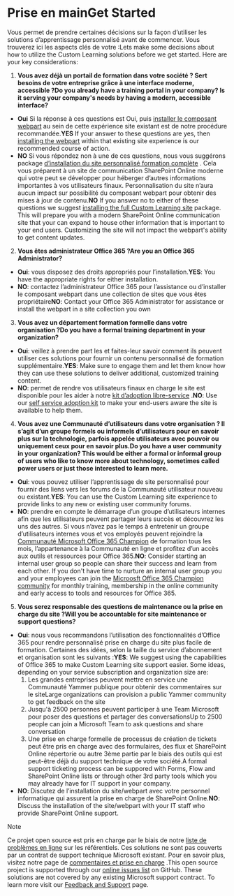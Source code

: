 # <a name="get-started"></a><span data-ttu-id="881e8-101">Prise en main</span><span class="sxs-lookup"><span data-stu-id="881e8-101">Get Started</span></span>

<span data-ttu-id="881e8-p101">Vous permet de prendre certaines décisions sur la façon d’utiliser les solutions d’apprentissage personnalisé avant de commencer.  Vous trouverez ici les aspects clés de votre :</span><span class="sxs-lookup"><span data-stu-id="881e8-p101">Lets make some decisions about how to utilize the Custom Learning solutions before we get started.  Here are your key considerations:</span></span>

1. <span data-ttu-id="881e8-104">**Vous avez déjà un portail de formation dans votre société ?  Sert besoins de votre entreprise grâce à une interface moderne, accessible ?**</span><span class="sxs-lookup"><span data-stu-id="881e8-104">**Do you already have a training portal in your company?  Is it serving your company's needs by having a modern, accessible interface?**</span></span>

- <span data-ttu-id="881e8-105">**Oui** Si la réponse à ces questions est Oui, puis [installer le composant webpart](installwebpart.md) au sein de cette expérience site existant est de notre procédure recommandée.</span><span class="sxs-lookup"><span data-stu-id="881e8-105">**YES** If your answer to these questions are yes, then [installing the webpart](installwebpart.md) within that existing site experience is our recommended course of action.</span></span>
- <span data-ttu-id="881e8-p102">**NO** Si vous répondez non à une de ces questions, nous vous suggérons package [d’installation du site personnalisé formation complète](installsitepackage.md) .  Cela vous préparent à un site de communication SharePoint Online moderne qui votre peut se développer pour héberger d’autres informations importantes à vos utilisateurs finaux.  Personnalisation du site n’aura aucun impact sur possibilité du composant webpart pour obtenir des mises à jour de contenu.</span><span class="sxs-lookup"><span data-stu-id="881e8-p102">**NO** If you answer no to either of these questions we suggest [installing the full Custom Learning site](installsitepackage.md) package.  This will prepare you with a modern SharePoint Online communication site that your can expand to house other information that is important to your end users.  Customizing the site will not impact the webpart's ability to get content updates.</span></span> 

2. <span data-ttu-id="881e8-109">**Vous êtes administrateur Office 365 ?**</span><span class="sxs-lookup"><span data-stu-id="881e8-109">**Are you an Office 365 Administrator?**</span></span>

- <span data-ttu-id="881e8-110">**Oui**: vous disposez des droits appropriés pour l’installation.</span><span class="sxs-lookup"><span data-stu-id="881e8-110">**YES**:  You have the appropriate rights for either installation.</span></span>
- <span data-ttu-id="881e8-111">**NO**: contactez l’administrateur Office 365 pour l’assistance ou d’installer le composant webpart dans une collection de sites que vous êtes propriétaire</span><span class="sxs-lookup"><span data-stu-id="881e8-111">**NO**: Contact your Office 365 Administrator for assistance or install the webpart in a site collection you own</span></span>

3. <span data-ttu-id="881e8-112">**Vous avez un département formation formelle dans votre organisation ?**</span><span class="sxs-lookup"><span data-stu-id="881e8-112">**Do you have a formal training department in your organization?**</span></span>

- <span data-ttu-id="881e8-113">**Oui**: veillez à prendre part les et faites-leur savoir comment ils peuvent utiliser ces solutions pour fournir un contenu personnalisé de formation supplémentaire.</span><span class="sxs-lookup"><span data-stu-id="881e8-113">**YES**:  Make sure to engage them and let them know how they can use these solutions to deliver additional, customized training content.</span></span>
- <span data-ttu-id="881e8-114">**NO**: permet de rendre vos utilisateurs finaux en charge le site est disponible pour les aider à notre [kit d’adoption libre-service](driveadoption.md) .</span><span class="sxs-lookup"><span data-stu-id="881e8-114">**NO**:  Use our [self service adoption kit](driveadoption.md) to make your end-users aware the site is available to help them.</span></span>

4. <span data-ttu-id="881e8-115">**Vous avez une Communauté d’utilisateurs dans votre organisation ?  Il s’agit d’un groupe formels ou informels d’utilisateurs pour en savoir plus sur la technologie, parfois appelée utilisateurs avec pouvoir ou uniquement ceux pour en savoir plus.**</span><span class="sxs-lookup"><span data-stu-id="881e8-115">**Do you have a user community in your organization?  This would be either a formal or informal group of users who like to know more about technology, sometimes called power users or just those interested to learn more.**</span></span>

- <span data-ttu-id="881e8-116">**Oui**: vous pouvez utiliser l’apprentissage de site personnalisé pour fournir des liens vers les forums de la Communauté utilisateur nouveau ou existant.</span><span class="sxs-lookup"><span data-stu-id="881e8-116">**YES**:  You can use the Custom Learning site experience to provide links to any new or existing user community forums.</span></span>
- <span data-ttu-id="881e8-p103">**NO**: prendre en compte le démarrage d’un groupe d’utilisateurs internes afin que les utilisateurs peuvent partager leurs succès et découvrez les uns des autres.  Si vous n’avez pas le temps à entretenir un groupe d’utilisateurs internes vous et vos employés peuvent rejoindre la [Communauté Microsoft Office 365 Champion](https://aka.ms/O365Champions) de formation tous les mois, l’appartenance à la Communauté en ligne et profitez d’un accès aux outils et ressources pour Office 365.</span><span class="sxs-lookup"><span data-stu-id="881e8-p103">**NO**:  Consider starting an internal user group so people can share their success and learn from each other.  If you don't have time to nurture an internal user group you and your employees can join the [Microosft Office 365 Champion community](https://aka.ms/O365Champions) for monthly training, membership in the online community and early access to tools and resources for Office 365.</span></span>

5.  <span data-ttu-id="881e8-119">**Vous serez responsable des questions de maintenance ou la prise en charge du site ?**</span><span class="sxs-lookup"><span data-stu-id="881e8-119">**Will you be accountable for site maintenance or support questions?**</span></span>

- <span data-ttu-id="881e8-p104">**Oui**: nous vous recommandons l’utilisation des fonctionnalités d’Office 365 pour rendre personnalisé prise en charge du site plus facile de formation.  Certaines des idées, selon la taille du service d’abonnement et organisation sont les suivants :</span><span class="sxs-lookup"><span data-stu-id="881e8-p104">**YES**: We suggest using the capabilities of Office 365 to make Custom Learning site support easier.  Some ideas, depending on your service subscription and organization size are:</span></span>
    1. <span data-ttu-id="881e8-122">Les grandes entreprises peuvent mettre en service une Communauté Yammer publique pour obtenir des commentaires sur le site</span><span class="sxs-lookup"><span data-stu-id="881e8-122">Large organizations can provision a public Yammer community to get feedback on the site</span></span>
    2. <span data-ttu-id="881e8-123">Jusqu'à 2500 personnes peuvent participer à une Team Microsoft pour poser des questions et partager des conversations</span><span class="sxs-lookup"><span data-stu-id="881e8-123">Up to 2500 people can join a Microsoft Team to ask questions and share conversation</span></span>
    3. <span data-ttu-id="881e8-124">Une prise en charge formelle de processus de création de tickets peut être pris en charge avec des formulaires, des flux et SharePoint Online répertorie ou autre 3ème partie par le biais des outils qui est peut-être déjà du support technique de votre société.</span><span class="sxs-lookup"><span data-stu-id="881e8-124">A formal support ticketing process can be suppored with Forms, Flow and SharePoint Online lists or through other 3rd party tools which you may already have for IT support in your company.</span></span> 
- <span data-ttu-id="881e8-125">**NO**: Discutez de l’installation du site/webpart avec votre personnel informatique qui assurent la prise en charge de SharePoint Online.</span><span class="sxs-lookup"><span data-stu-id="881e8-125">**NO**:  Discuss the installation of the site/webpart with your IT staff who provide SharePoint Online support.</span></span>  

> [!NOTE]
> <span data-ttu-id="881e8-p105">Ce projet open source est pris en charge par le biais de notre [liste de problèmes en ligne](https://github.com/MicrosoftDocs/OfficeDocs-CustomLearning-pr/issues) sur les référentiels. Ces solutions ne sont pas couverts par un contrat de support technique Microsoft existant.  Pour en savoir plus, visitez notre page de [commentaires et prise en charge](feedback.md) .</span><span class="sxs-lookup"><span data-stu-id="881e8-p105">This open source project is supported through our [online issues list](https://github.com/MicrosoftDocs/OfficeDocs-CustomLearning-pr/issues) on GitHub. These solutions are not covered by any existing Microsoft support contract.  To learn more visit our [Feedback and Support](feedback.md) page.</span></span>
